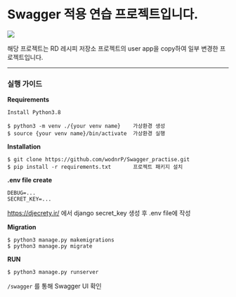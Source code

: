 # Swagger 적용 연습 프로젝트입니다.


![](https://velog.velcdn.com/images/wodnr_09/post/7a69b133-bf54-4229-a1da-1c921c6a787d/image.png)

해당 프로젝트는 RD 레시피 저장소 프로젝트의 user app을 copy하여 일부 변경한 프로젝트입니다.

---

### 실행 가이드

**Requirements**
```
Install Python3.8

$ python3 -m venv ./{your venv name}    가상환경 생성
$ source {your venv name}/bin/activate  가상환경 실행
```
**Installation**
```
$ git clone https://github.com/wodnrP/Swagger_practise.git
$ pip install -r requirements.txt       프로젝트 패키지 설치 
```

**.env file create**
```
DEBUG=...   
SECRET_KEY=...
```
https://djecrety.ir/ 에서 django secret_key 생성 후 .env file에 작성

**Migration**
```
$ python3 manage.py makemigrations
$ python3 manage.py migrate
```

**RUN**
```
$ python3 manage.py runserver
```

`/swagger` 를 통해 Swagger UI 확인  
